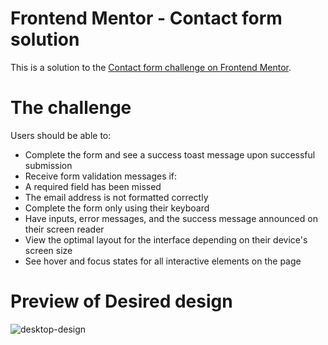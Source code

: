 # Frontend Mentor - Contact form solution

This is a solution to the [Contact form challenge on Frontend Mentor](https://www.frontendmentor.io/challenges/contact-form--G-hYlqKJj).

# The challenge

Users should be able to:

- Complete the form and see a success toast message upon successful submission
- Receive form validation messages if:
- A required field has been missed
- The email address is not formatted correctly
- Complete the form only using their keyboard
- Have inputs, error messages, and the success message announced on their screen reader
- View the optimal layout for the interface depending on their device's screen size
- See hover and focus states for all interactive elements on the page

# Preview of Desired design
![desktop-design](https://github.com/user-attachments/assets/5ee871f1-1e03-4785-a416-30816eaa05e1)
